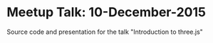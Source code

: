 # Meetup Talk: 10-December-2015
Source code and presentation for the talk "Introduction to three.js"
